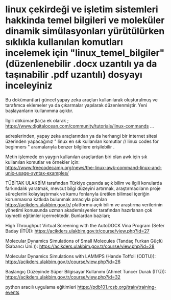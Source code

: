 # linux çekirdeği ve işletim sistemleri hakkinda temel bilgileri ve moleküler dinamik simülasyonları yürütülürken sıklıkla kullanılan komutları incelemek için "linux_temel_bilgiler" (düzenlenebilir .docx uzantılı ya da taşınabilir .pdf uzantılı) dosyayı inceleyiniz
Bu doküman(lar) güncel yapay zeka araçları kullanılarak oluşturulmuş ve tarafımca eklemeler ya da çıkarmalar yapılarak düzenlenmiştir. Yeni başlayanların kullanımına açıktır.

İlgili döküman(lar)a ek olarak ;
https://www.digitalocean.com/community/tutorials/linux-commands
...

adreslerinden, yapay zeka araçlarından ya da herhangi bir internet sitesi üzerinden yapacağınız " linux en sık kullanılan komutlar // linux codes for beginners " aramalarıyla benzer bilgilere erişilebilir . 

Metin işlemede en yaygın kullanılan araçlardan biri olan awk için sık kullanılan komutlar ve örnekler için: https://www.freecodecamp.org/news/the-linux-awk-command-linux-and-unix-usage-syntax-examples/


TÜBİTAK ULAKBİM tarafından Türkiye çapında açık bilim ve ilgili konularda farkındalık yaratmak, mevcut bilgi düzeyini artırmak, araştırmacıların proje süreçlerini kolaylaştırmak ve kamu fonlarıyla üretilen bilimsel içeriğin korunmasına katkıda bulunmak amacıyla planlan https://acikders.ulakbim.gov.tr/ platformu açık bilim ve araştırma verilerinin yönetimi konusunda uzman akademisyenler tarafından hazırlanan çok kıymetli eğitimler içermektedir. Bunlardan bazıları;

High Throughput Virtual Screening with the AutoDOCK Vina Program (Sefer Baday (İTÜ)): https://acikders.ulakbim.gov.tr/course/view.php?id=27

Molecular Dynamics Simulations of Small Molecules (Tandaç Furkan Güçlü (Sabancı Üni.)): https://acikders.ulakbim.gov.tr/course/view.php?id=28 

Molecular Dynamics Simulations with LAMMPS (Hande Toffoli (ODTU)): https://acikders.ulakbim.gov.tr/course/view.php?id=26

Başlangıç Düzeyinde Süper Bilgisayar Kullanımı (Ahmet Tuncer Durak (İTÜ)): https://acikders.ulakbim.gov.tr/course/view.php?id=32


python aracılı uygulama eğitimleri https://pdb101.rcsb.org/train/training-events
